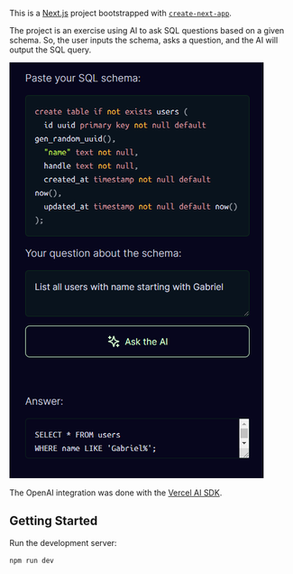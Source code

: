 This is a [Next.js](https://nextjs.org/) project bootstrapped with [`create-next-app`](https://github.com/vercel/next.js/tree/canary/packages/create-next-app).

The project is an exercise using AI to ask SQL questions based on a given schema. So, the user inputs the schema, asks a question, and the AI will output the SQL query.

![my screenshot](/screenshot.png)

The OpenAI integration was done with the [Vercel AI SDK](https://github.com/vercel/ai).

## Getting Started

Run the development server:

```bash
npm run dev
```
